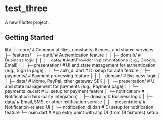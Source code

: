 # test_three

A new Flutter project.

## Getting Started

lib/
├─ core/                            # Common utilities, constants, themes, and shared services
├─ features/
│  ├─ auth/                         # Authentication feature
│  │   ├─ domain/                   # Business logic
│  │   ├─ data/                     # AuthProvider implementations (e.g., Google, Email)
│  │   ├─ presentation/             # UI and state management for authentication (e.g., Sign In page)
│  │   └─ auth_di.dart              # DI setup for auth feature
│  ├─ payments/                     # Payment processing feature
│  │   ├─ domain/                   # Business logic
│  │   ├─ data/                     # Momo, PayPal, other gateway SDK
│  │   ├─ presentation/             # UI and state management for payments (e.g., Payment page)
│  │   └─ payments_di.dart          # DI setup for payment feature
│  └─ notification/                 # Notification (third-party integration)
│      ├─ domain/                   # Business logic
│      ├─ data/                     # Email, SMS, or other notification service
│      ├─ presentation/             # Notification-related UI
│      └─ notification_di.dart      # DI setup for notification feature
└─ main.dart                        # App entry point with app DI (from DI features) setup